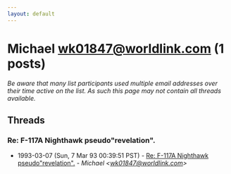 ```yaml
---
layout: default
---
```


# Michael <wk01847@worldlink.com> (1 posts)

_Be aware that many list participants used multiple email addresses over their time active on the list. As such this page may not contain all threads available._

## Threads

### Re: F-117A Nighthawk pseudo"revelation".
+ 1993-03-07 (Sun, 7 Mar 93 00:39:51 PST) - [Re: F-117A Nighthawk pseudo"revelation".](/archive/1993/03/a205e3592196c3eea1af72dd18a2158b27f1f1620d5488a2dc26994c9e7ca33b) - _Michael \<wk01847@worldlink.com\>_

